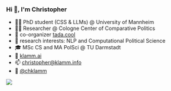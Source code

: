 ### Hi 👋, I'm Christopher

- 👨‍🔬 PhD student (CSS & LLMs) @ University of Mannheim
- 🧙‍♀️ Researcher @ Cologne Center of Comparative Politics
- 🚀 co-organizer [tada.cool](http://tada.cool)
- 🤗 research interests: NLP and Computational Political Science
- 🎓 MSc CS and MA PolSci @ TU Darmstadt
- 👀 [klamm.ai](https://chkla.github.io/gitPage/)
- 📫 christopher@klamm.info
- 🐤 [@chklamm](https://twitter.com/chklamm)

![](https://img.shields.io/badge/dynamic/json?logo=github&label=GitHub%20Stars&style=for-the-badge&query=%24.stars&url=https://api.github-star-counter.workers.dev/user/chkla)
